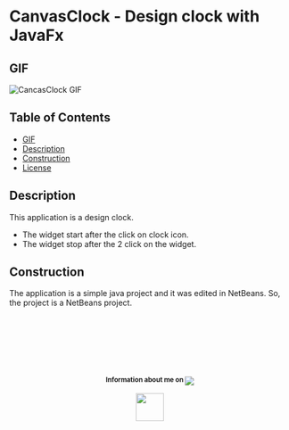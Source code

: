 # CanvasClock - Design clock with JavaFx

## GIF

![CancasClock GIF](https://cloud.githubusercontent.com/assets/23102020/26442441/caa08f42-4134-11e7-9242-12a45a2ffd72.gif)

## Table of Contents

* [GIF](#gif)
* [Description](#description)
* [Construction](#construction)
* [License](LICENSE.txt)

## Description

This application is a design clock. 
* The widget start after the click on clock icon. 
* The widget stop after the 2 click on the widget.

## Construction

The application is a simple java project and it was edited in NetBeans.
So, the project is a NetBeans project.

# &nbsp;
<br>
<p align="center">
    <sup>
        <strong>Information about me on </strong>
    </sup>
    <a href="https://www.linkedin.com/in/g%C3%A1bor-kolozsy-950484115/">
        <img src="https://img.shields.io/badge/Linked-In-red.svg?colorA=000000&colorB=0077b5">
    </a>
</p>
<p align="center">
    <a href="https://github.com/gaborkolozsy">
        <img src="https://cloud.githubusercontent.com/assets/23102020/25065552/3566de7c-2212-11e7-8ab6-32cdb0cb5a87.png" width="50">
    </a>
</p>
